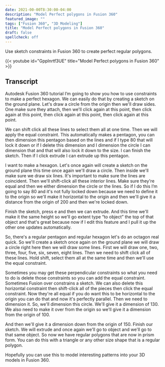 ```yaml
---
date: 2021-00-00T8:30:00-04:00
description: "Model Perfect polygons in Fusion 360"
featured_image: ""
tags: ["Fusion 360", "3D Modeling"]
title: "Model Perfect polygons in Fusion 360"
draft: false
spellcheck: off
---
```


Use sketch constraints in Fusion 360 to create perfect regular polygons.

{{< youtube id="Gpplnrtf3UE" title="Model Perfect polygons in Fusion 360" >}}

## Transcript

Autodesk Fusion 360 tutorial I’m going to show you how to use constraints to make a perfect hexagon. We can easily do that by creating a sketch on the ground plane. Let's draw a circle from the origin then we'll draw sides. One make sure they attach, then we'll click again at this point, then click again at this point, then click again at this point, then click again at this point.

We can shift click all these lines to select them all at one time. Then we will apply the equal constraint. This automatically makes a pentagon, you can then dimension this pentagon based on the lines and if I type 80 that will lock it down or if I delete this dimension and I dimension the circle I can dimension that and that will also lock it down to the size. I can finish the sketch. Then if I click extrude I can extrude up this pentagon.

I want to make a hexagon. Let's once again will create a sketch on the ground plane this time once again we'll draw a circle. Then inside we'll make sure we draw six lines. It's important to make sure the lines are coincident. Then we'll shift-click all these interior lines. Make sure they're equal and then we either dimension the circle or the lines. So if I do this I’m going to say 80 and it's not fully locked down because we need to define it to the origin so we'll make it horizontal to the origin and then we'll give it a distance from the origin of 200 and then we're locked down.

Finish the sketch, press e and then we can extrude. And this time we'll make it the same height so we'll go extent type “to object” the top of that object and that's great because now if I edit this feature and I pull it up the other one updates automatically.

So, there's a regular pentagon and regular hexagon let's do an octagon real quick. So we'll create a sketch once again on the ground plane we will draw a circle right here then we will draw some lines. First we will draw one, two, three, four, five, six, seven, eight lines. Then we need to shift click all of these lines. Hold shift, select them all at the same time and then we'll use the equal constraint.

Sometimes you may get these perpendicular constraints so what you need to do is delete those constraints so you can add the equal constraint. Sometimes Fusion over constrains a sketch. We can also delete this horizontal constraint then shift-click all of the pieces then click the equal constraint. Now they're all equal if you do want this to be horizontal to the origin you can do that and now it's perfectly parallel. Then we need to dimension it. So, we'll dimension this circle. We'll give it a dimension of 130. We also need to make it over from the origin so we'll give it a dimension from the origin of 100.

And then we'll give it a dimension down from the origin of 150. Finish our sketch. We will extrude and once again we'll go to object and we'll go to that same object. So now we have regular polygons that are now in prism form. You can do this with a triangle or any other size shape that is a regular polygon.

Hopefully you can use this to model interesting patterns into your 3D models in Fusion 360.
